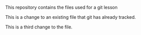This repository contains the files used for a git lesson

This is a change to an existing file that git has already tracked.

This is a third change to the file. 